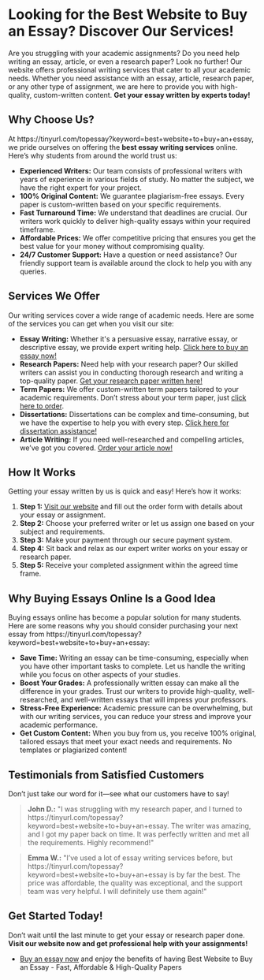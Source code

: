 <h1>Looking for the Best Website to Buy an Essay? Discover Our Services!</h1>

<p>Are you struggling with your academic assignments? Do you need help writing an essay, article, or even a research paper? Look no further! Our website offers professional writing services that cater to all your academic needs. Whether you need assistance with an essay, article, research paper, or any other type of assignment, we are here to provide you with high-quality, custom-written content. <strong>Get your essay written by experts today!</strong></p>

<h2>Why Choose Us?</h2>

<p>At https://tinyurl.com/topessay?keyword=best+website+to+buy+an+essay, we pride ourselves on offering the <strong>best essay writing services</strong> online. Here’s why students from around the world trust us:</p>

<ul>
  <li><strong>Experienced Writers:</strong> Our team consists of professional writers with years of experience in various fields of study. No matter the subject, we have the right expert for your project.</li>
  <li><strong>100% Original Content:</strong> We guarantee plagiarism-free essays. Every paper is custom-written based on your specific requirements.</li>
  <li><strong>Fast Turnaround Time:</strong> We understand that deadlines are crucial. Our writers work quickly to deliver high-quality essays within your required timeframe.</li>
  <li><strong>Affordable Prices:</strong> We offer competitive pricing that ensures you get the best value for your money without compromising quality.</li>
  <li><strong>24/7 Customer Support:</strong> Have a question or need assistance? Our friendly support team is available around the clock to help you with any queries.</li>
</ul>

<h2>Services We Offer</h2>

<p>Our writing services cover a wide range of academic needs. Here are some of the services you can get when you visit our site:</p>

<ul>
  <li><strong>Essay Writing:</strong> Whether it's a persuasive essay, narrative essay, or descriptive essay, we provide expert writing help. <a href="https://tinyurl.com/topessay?keyword=best+website+to+buy+an+essay">Click here to buy an essay now!</a></li>
  <li><strong>Research Papers:</strong> Need help with your research paper? Our skilled writers can assist you in conducting thorough research and writing a top-quality paper. <a href="https://tinyurl.com/topessay?keyword=best+website+to+buy+an+essay">Get your research paper written here!</a></li>
  <li><strong>Term Papers:</strong> We offer custom-written term papers tailored to your academic requirements. Don’t stress about your term paper, just <a href="https://tinyurl.com/topessay?keyword=best+website+to+buy+an+essay">click here to order</a>.</li>
  <li><strong>Dissertations:</strong> Dissertations can be complex and time-consuming, but we have the expertise to help you with every step. <a href="https://tinyurl.com/topessay?keyword=best+website+to+buy+an+essay">Click here for dissertation assistance!</a></li>
  <li><strong>Article Writing:</strong> If you need well-researched and compelling articles, we’ve got you covered. <a href="https://tinyurl.com/topessay?keyword=best+website+to+buy+an+essay">Order your article now!</a></li>
</ul>

<h2>How It Works</h2>

<p>Getting your essay written by us is quick and easy! Here’s how it works:</p>

<ol>
  <li><strong>Step 1:</strong> <a href="https://tinyurl.com/topessay?keyword=best+website+to+buy+an+essay">Visit our website</a> and fill out the order form with details about your essay or assignment.</li>
  <li><strong>Step 2:</strong> Choose your preferred writer or let us assign one based on your subject and requirements.</li>
  <li><strong>Step 3:</strong> Make your payment through our secure payment system.</li>
  <li><strong>Step 4:</strong> Sit back and relax as our expert writer works on your essay or research paper.</li>
  <li><strong>Step 5:</strong> Receive your completed assignment within the agreed time frame.</li>
</ol>

<h2>Why Buying Essays Online Is a Good Idea</h2>

<p>Buying essays online has become a popular solution for many students. Here are some reasons why you should consider purchasing your next essay from https://tinyurl.com/topessay?keyword=best+website+to+buy+an+essay:</p>

<ul>
  <li><strong>Save Time:</strong> Writing an essay can be time-consuming, especially when you have other important tasks to complete. Let us handle the writing while you focus on other aspects of your studies.</li>
  <li><strong>Boost Your Grades:</strong> A professionally written essay can make all the difference in your grades. Trust our writers to provide high-quality, well-researched, and well-written essays that will impress your professors.</li>
  <li><strong>Stress-Free Experience:</strong> Academic pressure can be overwhelming, but with our writing services, you can reduce your stress and improve your academic performance.</li>
  <li><strong>Get Custom Content:</strong> When you buy from us, you receive 100% original, tailored essays that meet your exact needs and requirements. No templates or plagiarized content!</li>
</ul>

<h2>Testimonials from Satisfied Customers</h2>

<p>Don’t just take our word for it—see what our customers have to say!</p>

<blockquote>
  <p><strong>John D.:</strong> "I was struggling with my research paper, and I turned to https://tinyurl.com/topessay?keyword=best+website+to+buy+an+essay. The writer was amazing, and I got my paper back on time. It was perfectly written and met all the requirements. Highly recommend!"</p>
</blockquote>

<blockquote>
  <p><strong>Emma W.:</strong> "I’ve used a lot of essay writing services before, but https://tinyurl.com/topessay?keyword=best+website+to+buy+an+essay is by far the best. The price was affordable, the quality was exceptional, and the support team was very helpful. I will definitely use them again!"</p>
</blockquote>

<h2>Get Started Today!</h2>

<p>Don’t wait until the last minute to get your essay or research paper done. <strong>Visit our website now and get professional help with your assignments!</strong></p>

<ul>
  <li><a href="https://tinyurl.com/topessay?keyword=best+website+to+buy+an+essay">Buy an essay now</a> and enjoy the benefits of having
Best Website to Buy an Essay - Fast, Affordable &amp; High-Quality Papers
